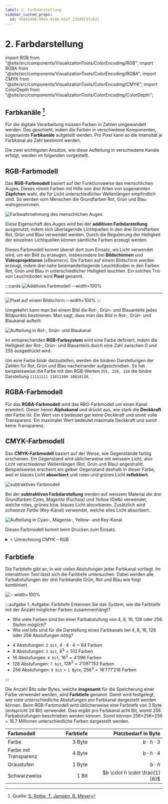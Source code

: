```yaml
---
label: 2. Farbdarstellung
sidebar_custom_props:
  id: 5b942488-99ea-414b-91e7-13585f3fc031
---
```


# 2. Farbdarstellung


import RGB from "@site/src/components/VisualizationTools/ColorEncoding/RGB";
import RGBA from "@site/src/components/VisualizationTools/ColorEncoding/RGBA";
import CMYK from "@site/src/components/VisualizationTools/ColorEncoding/CMYK";
import ColorDepth from "@site/src/components/VisualizationTools/ColorEncoding/ColorDepth";

## Farbkanäle [^1]

Für die digitale Verarbeitung müssen Farben in Zahlen umgewandelt werden. Das geschieht, indem die Farben in verschiedene Komponenten, sogenannte **Farbkanäle** aufgeteilt werden. Pro Pixel kann so die Intensität je Farbkanal als Zahl bestimmt werden.

Die zwei wichtigsten Ansätze, wie diese Aufteilung in verschiedene Kanäle erfolgt, werden im folgenden vorgestellt.

## RGB-Farbmodell

Das **RGB-Farbmodell** basiert auf der Funktionsweise des menschlichen Auges. Dieses nimmt Farben mit Hilfe von drei Arten von sogenannten **Zäpfchen** wahr, die für Licht unterschiedlicher Wellenlängen empfindlich sind. So werden vom Menschen die Grundfarben Rot, Grün und Blau wahrgenommen.

![Farbwahrnehmung des menschlichen Auges](images/02-colour-vision.svg)

Diese Eigenschaft des Auges wird bei der **additiven Farbdarstellung** ausgenutzt, indem sich überlagernde Lichtquellen in den drei Grundfarben Rot, Grün und Blau verwendet werden. Durch die Regulierung der Helligkeit der einzelnen Lichtquellen können sämtliche Farben erzeugt werden.

Dieses Farbmodell kommt überall dort zum Einsatz, wo Licht verwendet wird, um ein Bild zu erzeugen, insbesondere bei **Bildschirmen** und **Videoprojektoren** («Beamer»). Die Farben auf einem Bildschirm werden erzeugt, indem drei nahe beieinanderliegende Leuchtdioden in den Farben Rot, Grün und Blau in unterschiedlicher Helligkeit leuchten. Ein solches Trio von Leuchtdioden wird **Pixel** genannt.

:::cards
![Additives Farbmodell --width=100%](images/02-colour-rgb.svg)
***
![Pixel auf einem Bildschirm --width=100%](images/02-pixels.jpg)
:::

Umgekehrt kann man bei einem Bild die Rot-, Grün- und Blauanteile jedes Bildpunkts bestimmen. Man sagt, dass man das Bild in Rot-, Grün- und Blaukanal aufteilt:

![Aufteilung in Rot-, Grün- und Blaukanal](images/02-colour-rgb-channels.png)

Im entsprechenden **RGB-Farbsystem** wird eine Farbe definiert, indem die Helligkeit der Rot-, Grün- und Blauanteils durch eine Zahl zwischen 0 und 255 ausgedrückt wird.

Um eine Farbe binär darzustellen, werden die binären Darstellungen der Zahlen für Rot, Grün und Blau nacheinander aufgeschrieben. So hat beispielsweise die Farbe mit den RGB-Werten `255, 220, 150` die binäre Darstellung `11111111 11011100 10010110`.

<RGB />


## RGBA-Farbmodell

Für das **RGBA-Farbmodell** wird das RBG-Farbmodell um einen Kanal erweitert. Dieser heisst **Alphakanal** und drückt aus, wie stark die **Deckkraft** der Farbe ist. Ein Wert von `0` bedeutet gar keine Deckkraft und somit volle Transparenz. Ein maximaler Wert bedeutet maximale Deckkraft und somit keine Transparenz.

<RGBA />

## CMYK-Farbmodell

Das **CMYK-Farbmodell** basiert auf der Weise, wie Gegenstände farbig erscheinen. Ein Gegenstand wird üblicherweise mit weissem Licht, also Licht verschiedener Wellenlängen (Rot, Grün und Blau) angestrahlt. Beispielsweise erscheint ein gelber Gegenstand deshalb in dieser Farbe, weil er blaues Licht **absorbiert** und rotes und grünes Licht **reflektiert**.

![subtraktives Farbmodell](images/02-colour-cmy.svg)

Bei der **subtraktiven Farbdarstellung** werden auf weissem Material die drei Grundfarben *Cyan*, *Magenta* (Fuchsia) und *Yellow* (Gelb) verwendet, welche rotes, grünes bzw. blaues Licht absorbieren. Zusätzlich wird *schwarze Farbe* (Key-Kanal) verwendet, welche alles Licht absorbiert.

![Aufteilung in Cyan-, Magenta-, Yellow- und Key-Kanal](images/02-colour-cmyk-channels.png)

Dieses Farbmodell kommt beim Drucken zum Einsatz.

<CMYK />

<details><summary> ⭐️ Umrechnung CMYK – RGB </summary>

Für die Umrechnung einer `CMYK`-Farbangabe nach `RGB` wird folgender Formelsatz verwendet:

$$
\begin{aligned}
  r &= (1 - c) \cdot (1 - k) \\
  g &= (1 - m) \cdot (1 - k) \\
  b &= (1 - y) \cdot (1 - k) \\
\end{aligned}
$$

Dabei wird vorausgesetzt, dass sämtliche Werte im Bereich 0 bis 1 liegen. Wenn beispielsweise die CMYK-Werte in Prozent angegeben werden und die RGB-Werte mit einem Byte codiert werden, ergeben sich folgende Formeln:

$$
\begin{aligned}
  r &= 255 \cdot (1 - c \cdot 0.01) \cdot (1 - k \cdot 0.01) \\
  g &= 255 \cdot (1 - m \cdot 0.01) \cdot (1 - k \cdot 0.01) \\
  b &= 255 \cdot (1 - y \cdot 0.01) \cdot (1 - k \cdot 0.01) \\
\end{aligned}
$$

```py live_py slim

def sanitize(wert):
    # Wandelt Prozent-Werte zu Zahlen zwischen 0 und 1 um
    if wert > 1:
        return wert / 100
    return wert

def cmyk2rgb(c, m, y, k):
    faktor = 1 - sanitize(k)
    r = (1 - sanitize(c)) * faktor
    g = (1 - sanitize(m)) * faktor
    b = (1 - sanitize(y)) * faktor
    return [r, g, b]

print('rgb: ', cmyk2rgb(80, 60, 40, 20))
```

</details>

## Farbtiefe

Die Farbtiefe gibt an, in wie vielen Abstufungen jeder Farbkanal vorliegt. Im interaktiven Tool lässt sich die Farbtiefe untersuchen. Dabei werden alle Farbabstufungen der drei Farbkanäle Grün, Rot und Blau wie folgt kombiniert.

![--width=100%](images/01-color-depth-permutation.png)

<ColorDepth />

:::aufgabe 1. Aufgabe: Farbtiefe
Erkennen Sie das System, wie die Farbtiefe mit der Anzahl möglicher Farben zusammenhängt?
- Wie viele Farben sind bei einer Farbabstufung von 4, 8, 16, 128 oder 256 Stufen möglich?
- Wie viel bits sind für die Darstellung eines Farbkanals bei 4, 8, 16, 128 oder 256 Abstufungen nötig?

<Answer type="text" webKey="b12401c0-677d-4f31-be14-1a4ca2141ca8" />
<Solution webKey="afafbe0a-8c67-43cc-9281-db6048bcaaca">

- 4 Abstufungen: `2 bit`, $4 \cdot 4 \cdot 4=64$ Farben
- 8 Abstufungen: `3 bit`, $8^3=512$ Farben
- 16 Abstufungen: `4 bit`, $16^3=4'096$ Farben
- 128 Abstufungen: `7 bit`, $128^3=2'097'152$ Farben
- 256 Abstufungen: `8 bit` = `1 Byte`, $256^3=16'777'216$ Farben

</Solution>
:::


Die Anzahl Bits oder Bytes, welche **insgesamt** für die Speicherung einer Farbe verwendet werden, wird **Farbtiefe** genannt. Damit wird festgelegt, wie viele unterschiedliche Abstufungen pro Farbkanal dargestellt werden können. Beim RGB-Farbmodell wird üblicherweise eine Farbtiefe von 3 Byte (entspricht 24 Bit) verwendet. Dies ergibt pro Farbkanal acht Bit, womit 256 Farbabstufungen beschrieben werden können. Somit können 256×256×256 = 16.7 Millionen unterschiedliche Farben dargestellt werden.

<div className="slim-table">

| Farbmodell            | Farbtiefe |           Platzbedarf in Byte |
| :-------------------- | --------: | ----------------------------: |
| Farbe                 |    3 Byte |           $b \cdot h \cdot 3$ |
| Farbe mit Transparenz |    4 Byte |           $b \cdot h \cdot 4$ |
| Graustufen            |    1 Byte |                   $b \cdot h$ |
| Schwarzweiss          |     1 Bit | $b \cdot h \cdot \frac{1}{8}$ |

</div>



[^1]: Quelle: [S. Rothe, T. Jampen, R. Meyer](https://informatik.mygymer.ch/base/?b=code&p=96474)
